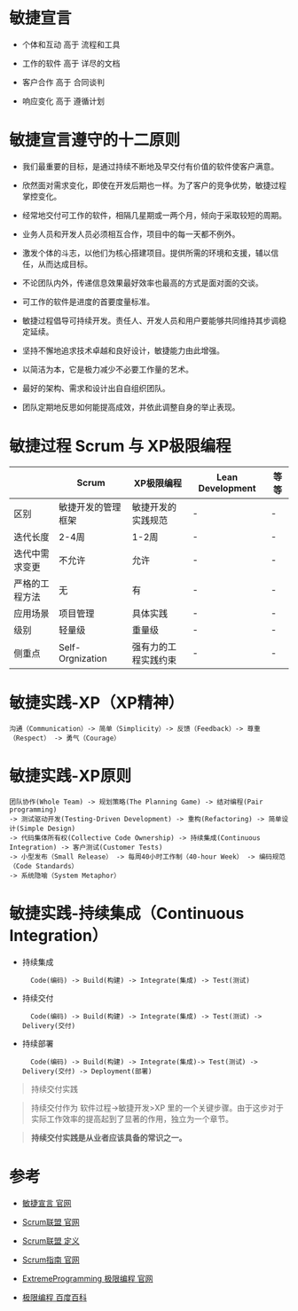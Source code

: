# 敏捷宣言

* 个体和互动 高于 流程和工具

* 工作的软件 高于 详尽的文档

* 客户合作 高于 合同谈判

* 响应变化 高于 遵循计划

# 敏捷宣言遵守的十二原则

* 我们最重要的目标，是通过持续不断地及早交付有价值的软件使客户满意。

* 欣然面对需求变化，即使在开发后期也一样。为了客户的竞争优势，敏捷过程掌控变化。

* 经常地交付可工作的软件，相隔几星期或一两个月，倾向于采取较短的周期。

* 业务人员和开发人员必须相互合作，项目中的每一天都不例外。

* 激发个体的斗志，以他们为核心搭建项目。提供所需的环境和支援，辅以信任，从而达成目标。

* 不论团队内外，传递信息效果最好效率也最高的方式是面对面的交谈。

* 可工作的软件是进度的首要度量标准。

* 敏捷过程倡导可持续开发。责任人、开发人员和用户要能够共同维持其步调稳定延续。

* 坚持不懈地追求技术卓越和良好设计，敏捷能力由此增强。

* 以简洁为本，它是极力减少不必要工作量的艺术。

* 最好的架构、需求和设计出自自组织团队。

* 团队定期地反思如何能提高成效，并依此调整自身的举止表现。

# 敏捷过程 Scrum 与 XP极限编程

| |Scrum|XP极限编程|Lean Development|等等|
|----|----|----|----|----|
|区别|敏捷开发的管理框架|敏捷开发的实践规范|-|-|
|迭代长度|2-4周|1-2周|-|-|
|迭代中需求变更|不允许|允许|-|-|
|严格的工程方法|无|有|-|-|
|应用场景|项目管理|具体实践|-|-|
|级别|轻量级|重量级|-|-|
|侧重点|Self-Orgnization|强有力的工程实践约束|-|-|

# 敏捷实践-XP（XP精神）

    沟通（Communication）-> 简单（Simplicity）-> 反馈（Feedback）-> 尊重（Respect） -> 勇气（Courage）
    
# 敏捷实践-XP原则

    团队协作(Whole Team) -> 规划策略(The Planning Game) -> 结对编程(Pair programming) 
    -> 测试驱动开发(Testing-Driven Development) -> 重构(Refactoring) -> 简单设计(Simple Design) 
    -> 代码集体所有权(Collective Code Ownership) -> 持续集成(Continuous Integration) -> 客户测试(Customer Tests) 
    -> 小型发布（Small Release） -> 每周40小时工作制（40-hour Week） -> 编码规范（Code Standards） 
    -> 系统隐喻（System Metaphor）


# 敏捷实践-持续集成（Continuous Integration）

* 持续集成

        Code(编码) -> Build(构建) -> Integrate(集成) -> Test(测试)

* 持续交付

        Code(编码) -> Build(构建) -> Integrate(集成) -> Test(测试) -> Delivery(交付)
        
* 持续部署

        Code(编码) -> Build(构建) -> Integrate(集成)-> Test(测试) -> Delivery(交付) -> Deployment(部署)
 

> 持续交付实践

> 持续交付作为 软件过程->敏捷开发>XP 里的一个关键步骤。由于这步对于实际工作效率的提高起到了显著的作用，独立为一个章节。

> **持续交付实践是从业者应该具备的常识之一。**

# 参考

* [敏捷宣言 官网](http://agilemanifesto.org/iso/zhchs/manifesto.html)

* [Scrum联盟 官网](https://www.scrumalliance.org/)

* [Scrum联盟 定义](https://www.scrumalliance.org/why-scrum/scrum-guide)

* [Scrum指南 官网](http://www.scrumguides.org/)

* [ExtremeProgramming 极限编程 官网](http://www.extremeprogramming.org/)

* [极限编程 百度百科](http://baike.baidu.com/link?url=gM6vupmi187GWY7OX_6jOrv16515kDG01CojOUr-eVTRVMkfQsw9IjveMj-FAu2kNUCujX9DXI-9F9PhyJgr-P3uv3HGSmQxjGvtVuYH7E8_KPgcU3xv3xDSPVzSTRL6)

